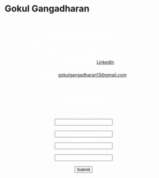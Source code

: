 # Gokul Gangadharan
<div style="background-image: url('C:\Users\gokul\OneDrive'); background-size: cover; padding: 20px; color: white; text-align: center;">
    
👋 Hi, I’m Gokul Gangadharan<br>
👀 I’m interested in Tech, Gadgets, and Space science<br>
🌱 I’m learning Data Analytics at Durham College<br>
📈 I'm currently looking for Co-op opportunities in Data Analytics | BI | Supply Chain | Shipping<br>
📫 How to reach me: <a href="https://linkedin.com/in/gokul-gangadharan-gg13">LinkedIn</a><br>
📞 Cell: 4377997153<br>
📧 Email: gokulgangadharan13@gmail.com<br>
🏠 Address: 1973 Secretariat Place, Oshawa, ON, L1L1C7

<!DOCTYPE html>
<html lang="en">
<head>
    <meta charset="UTF-8">
    <meta name="viewport" content="width=device-width, initial-scale=1.0">
</head>
<body>
    <h1>Contact Me</h1>
    <form action="submit.php" method="POST">
        <label for="name">Name:</label><br>
        <input type="text" id="name" name="name"><br>
        <label for="organization">Organization:</label><br>
        <input type="text" id="organization" name="organization"><br>
        <label for="phone">Phone Number:</label><br>
        <input type="tel" id="phone" name="phone"><br>
        <label for="email">Email:</label><br>
        <input type="email" id="email" name="email"><br><br>
        <input type="submit" value="Submit">
    </form>
</body>
</html>
